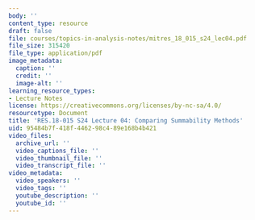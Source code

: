 ```yaml
---
body: ''
content_type: resource
draft: false
file: courses/topics-in-analysis-notes/mitres_18_015_s24_lec04.pdf
file_size: 315420
file_type: application/pdf
image_metadata:
  caption: ''
  credit: ''
  image-alt: ''
learning_resource_types:
- Lecture Notes
license: https://creativecommons.org/licenses/by-nc-sa/4.0/
resourcetype: Document
title: 'RES.18-015 S24 Lecture 04: Comparing Summability Methods'
uid: 95484b7f-418f-4462-98c4-89e168b4b421
video_files:
  archive_url: ''
  video_captions_file: ''
  video_thumbnail_file: ''
  video_transcript_file: ''
video_metadata:
  video_speakers: ''
  video_tags: ''
  youtube_description: ''
  youtube_id: ''
---
```

